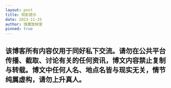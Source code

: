 ```yaml
---
layout: post
title: 观影提示
date: 2023-11-25
author: 饿魔放映室
pinned: true
--- 
```


## 该博客所有内容仅用于同好私下交流。请勿在公共平台传播、截取、讨论有关的任何资讯，博文内容禁止复制与转载。博文中任何人名、地点名皆与现实无关，情节纯属虚构，请勿上升真人。 ##
